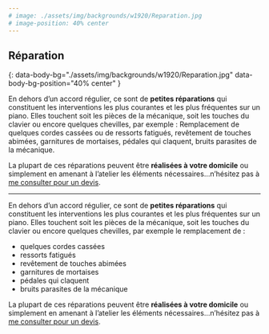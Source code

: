 ```yaml
---
# image: ./assets/img/backgrounds/w1920/Reparation.jpg
# image-position: 40% center
---
```


## Réparation
{: data-body-bg="./assets/img/backgrounds/w1920/Reparation.jpg" data-body-bg-position="40% center" }

En dehors d’un accord régulier, ce sont de **petites réparations** qui constituent les interventions les plus courantes et les plus fréquentes sur un piano. Elles touchent soit les pièces de la mécanique, soit les touches du clavier ou encore quelques chevilles, par exemple : Remplacement de quelques cordes cassées ou de ressorts fatigués, revêtement de touches abimées, garnitures de mortaises, pédales qui claquent, bruits parasites de la mécanique.

La plupart de ces réparations peuvent être **réalisées à votre domicile** ou simplement en amenant à l’atelier les éléments nécessaires…n’hésitez pas à [me consulter pour un devis](./#contact).

-----------------------------------------

En dehors d’un accord régulier, ce sont de **petites réparations** qui constituent les interventions les plus courantes et les plus fréquentes sur un piano. Elles touchent soit les pièces de la mécanique, soit les touches du clavier ou encore quelques chevilles, par exemple le remplacement de : 
- quelques cordes cassées
- ressorts fatigués
- revêtement de touches abimées
- garnitures de mortaises
- pédales qui claquent
- bruits parasites de la mécanique

La plupart de ces réparations peuvent être **réalisées à votre domicile** ou simplement en amenant à l’atelier les éléments nécessaires…n’hésitez pas à [me consulter pour un devis](./#contact).
